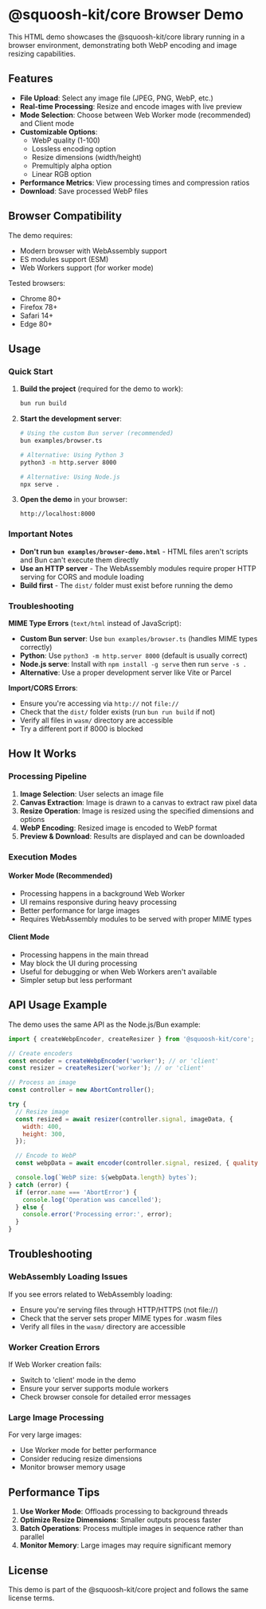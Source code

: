 # @squoosh-kit/core Browser Demo

This HTML demo showcases the @squoosh-kit/core library running in a browser environment, demonstrating both WebP encoding and image resizing capabilities.

## Features

- **File Upload**: Select any image file (JPEG, PNG, WebP, etc.)
- **Real-time Processing**: Resize and encode images with live preview
- **Mode Selection**: Choose between Web Worker mode (recommended) and Client mode
- **Customizable Options**:
  - WebP quality (1-100)
  - Lossless encoding option
  - Resize dimensions (width/height)
  - Premultiply alpha option
  - Linear RGB option
- **Performance Metrics**: View processing times and compression ratios
- **Download**: Save processed WebP files

## Browser Compatibility

The demo requires:

- Modern browser with WebAssembly support
- ES modules support (ESM)
- Web Workers support (for worker mode)

Tested browsers:

- Chrome 80+
- Firefox 78+
- Safari 14+
- Edge 80+

## Usage

### Quick Start

1. **Build the project** (required for the demo to work):

   ```bash
   bun run build
   ```

2. **Start the development server**:

   ```bash
   # Using the custom Bun server (recommended)
   bun examples/browser.ts

   # Alternative: Using Python 3
   python3 -m http.server 8000

   # Alternative: Using Node.js
   npx serve .
   ```

3. **Open the demo** in your browser:
   ```
   http://localhost:8000
   ```

### Important Notes

- **Don't run `bun examples/browser-demo.html`** - HTML files aren't scripts and Bun can't execute them directly
- **Use an HTTP server** - The WebAssembly modules require proper HTTP serving for CORS and module loading
- **Build first** - The `dist/` folder must exist before running the demo

### Troubleshooting

**MIME Type Errors** (`text/html` instead of JavaScript):

- **Custom Bun server**: Use `bun examples/browser.ts` (handles MIME types correctly)
- **Python**: Use `python3 -m http.server 8000` (default is usually correct)
- **Node.js serve**: Install with `npm install -g serve` then run `serve -s .`
- **Alternative**: Use a proper development server like Vite or Parcel

**Import/CORS Errors**:

- Ensure you're accessing via `http://` not `file://`
- Check that the `dist/` folder exists (run `bun run build` if not)
- Verify all files in `wasm/` directory are accessible
- Try a different port if 8000 is blocked

## How It Works

### Processing Pipeline

1. **Image Selection**: User selects an image file
2. **Canvas Extraction**: Image is drawn to a canvas to extract raw pixel data
3. **Resize Operation**: Image is resized using the specified dimensions and options
4. **WebP Encoding**: Resized image is encoded to WebP format
5. **Preview & Download**: Results are displayed and can be downloaded

### Execution Modes

#### Worker Mode (Recommended)

- Processing happens in a background Web Worker
- UI remains responsive during heavy processing
- Better performance for large images
- Requires WebAssembly modules to be served with proper MIME types

#### Client Mode

- Processing happens in the main thread
- May block the UI during processing
- Useful for debugging or when Web Workers aren't available
- Simpler setup but less performant

## API Usage Example

The demo uses the same API as the Node.js/Bun example:

```javascript
import { createWebpEncoder, createResizer } from '@squoosh-kit/core';

// Create encoders
const encoder = createWebpEncoder('worker'); // or 'client'
const resizer = createResizer('worker'); // or 'client'

// Process an image
const controller = new AbortController();

try {
  // Resize image
  const resized = await resizer(controller.signal, imageData, {
    width: 400,
    height: 300,
  });

  // Encode to WebP
  const webpData = await encoder(controller.signal, resized, { quality: 85 });

  console.log(`WebP size: ${webpData.length} bytes`);
} catch (error) {
  if (error.name === 'AbortError') {
    console.log('Operation was cancelled');
  } else {
    console.error('Processing error:', error);
  }
}
```

## Troubleshooting

### WebAssembly Loading Issues

If you see errors related to WebAssembly loading:

- Ensure you're serving files through HTTP/HTTPS (not file://)
- Check that the server sets proper MIME types for .wasm files
- Verify all files in the `wasm/` directory are accessible

### Worker Creation Errors

If Web Worker creation fails:

- Switch to 'client' mode in the demo
- Ensure your server supports module workers
- Check browser console for detailed error messages

### Large Image Processing

For very large images:

- Use Worker mode for better performance
- Consider reducing resize dimensions
- Monitor browser memory usage

## Performance Tips

1. **Use Worker Mode**: Offloads processing to background threads
2. **Optimize Resize Dimensions**: Smaller outputs process faster
3. **Batch Operations**: Process multiple images in sequence rather than parallel
4. **Monitor Memory**: Large images may require significant memory

## License

This demo is part of the @squoosh-kit/core project and follows the same license terms.
